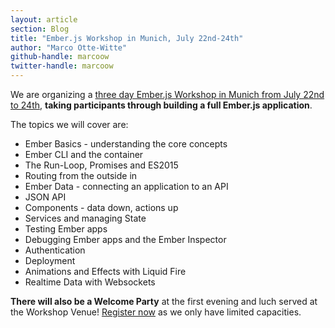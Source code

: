```yaml
---
layout: article
section: Blog
title: "Ember.js Workshop in Munich, July 22nd-24th"
author: "Marco Otte-Witte"
github-handle: marcoow
twitter-handle: marcoow
---
```


We are organizing a [three day Ember.js Workshop in Munich from July 22nd to 24th](http://ember-workshop.simplabs.com), **taking participants through building a full Ember.js application**. 

<!--break-->

The topics we will cover are:

* Ember Basics - understanding the core concepts
* Ember CLI and the container
* The Run-Loop, Promises and ES2015
* Routing from the outside in
* Ember Data - connecting an application to an API
* JSON API
* Components - data down, actions up
* Services and managing State
* Testing Ember apps
* Debugging Ember apps and the Ember Inspector
* Authentication
* Deployment
* Animations and Effects with Liquid Fire
* Realtime Data with Websockets

**There will also be a Welcome Party** at the first evening and luch served at the Workshop Venue! [Register now](http://ember-workshop.simplabs.com "Ember.js Workshop in Munich, July 22nd-24th") as we only have limited capacities.